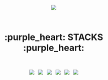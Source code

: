 

<!--
**JELLRINA/JELLRINA** is a ✨ _special_ ✨ repository because its `README.md` (this file) appears on your GitHub profile.

Here are some ideas to get you started:

- 🔭 I’m currently working on ...
- 🌱 I’m currently learning ...
- 👯 I’m looking to collaborate on ...
- 🤔 I’m looking for help with ...
- 💬 Ask me about ...
- 📫 How to reach me: ...
- 😄 Pronouns: ...
- ⚡ Fun fact: ...
-->
<p align="center">
  <a href="https://github.com/JELLRINA"><img src="https://hits.seeyoufarm.com/api/count/incr/badge.svg?url=https%3A%2F%2Fgithub.com%2FJELLRINA&count_bg=%23B17FEE&title_bg=%23D6C9FF&icon=&icon_color=%23E7E7E7&title=VISIT&edge_flat=false"/></a> </p>
  </br>
<div align=center><h1>:purple_heart: STACKS :purple_heart:</h1></div>
<p align="center">
  </br>
  </br>
  <img src="https://img.shields.io/badge/HTML5-E34F26?style=flat-square&logo=HTML5&logoColor=white"/></a>  &nbsp
  <img src="https://img.shields.io/badge/CSS3-1572B6?style=flat-square&logo=CSS3&logoColor=white"/></a> &nbsp
  <img src="https://img.shields.io/badge/JavaScript-F7DF1E?style=flat-square&logo=JavaScript&logoColor=white"/></a> &nbsp  
  <img src="https://img.shields.io/badge/java-007396?style=flat-square&logo=java&logoColor=white">  &nbsp 
  <img src="https://img.shields.io/badge/github-181717?style=flat-square&logo=github&logoColor=white"> &nbsp
  <img src="https://img.shields.io/badge/fontawesome-339AF0?style=flat-square&logo=fontawesome&logoColor=white"></p> 
    </br>
  </br>
  
  
<!--  <p align="center">
  [![Gmail Badge](https://img.shields.io/badge/Gmail-D14836?style=flat&logo=Gmail&logoColor=white)](mailto:dlgh6007@gmail.com) 
</p>  -->
 
<!-- <a href="https://www.instagram.com/jellrina/" target="_blank"><img src="https://img.shields.io/badge/
  [RINA's]-[EA4335]?style=flat-square&logo=[Instagram]&logoColor=blueviolet"/></a> -->
